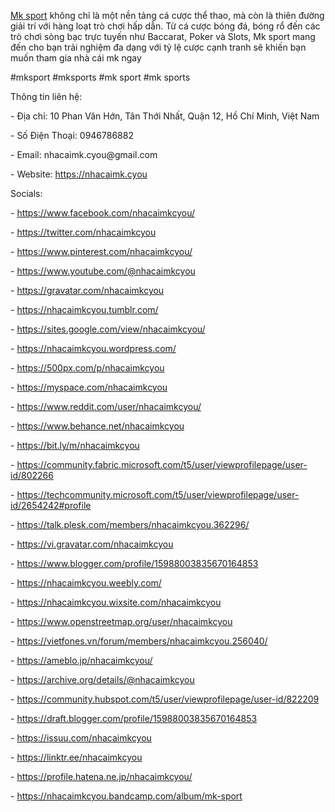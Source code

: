 <p><a href="https://nhacaimk.cyou">Mk sport</a> không chỉ là một nền tảng cá cược thể thao, mà còn là thiên đường giải trí với hàng loạt trò chơi hấp dẫn. Từ cá cược bóng đá, bóng rổ đến các trò chơi sòng bạc trực tuyến như Baccarat, Poker và Slots, Mk sport mang đến cho bạn trải nghiệm đa dạng với tỷ lệ cược cạnh tranh sẽ khiến bạn muốn tham gia nhà cái mk ngay<p>
<p>#mksport #mksports #mk sport #mk sports<p>
<p>Thông tin liên hệ:<p>
<p>- Địa chỉ: 10 Phan Văn Hớn, Tân Thới Nhất, Quận 12, Hồ Chí Minh, Việt Nam<p>
<p>- Số Điện Thoại: 0946786882<p>
<p>- Email: nhacaimk.cyou@gmail.com<p>
<p>- Website: <a href="https://nhacaimk.cyou">https://nhacaimk.cyou</a><p>
<p>Socials:<p>
<p>- <a href="https://www.facebook.com/nhacaimkcyou/">https://www.facebook.com/nhacaimkcyou/</a><p>
<p>- <a href="https://twitter.com/nhacaimkcyou">https://twitter.com/nhacaimkcyou</a><p>
<p>- <a href="https://www.pinterest.com/nhacaimkcyou/">https://www.pinterest.com/nhacaimkcyou/</a><p>
<p>- <a href="https://www.youtube.com/@nhacaimkcyou">https://www.youtube.com/@nhacaimkcyou</a><p>
<p>- <a href="https://gravatar.com/nhacaimkcyou">https://gravatar.com/nhacaimkcyou</a><p>
<p>- <a href="https://nhacaimkcyou.tumblr.com/">https://nhacaimkcyou.tumblr.com/</a><p>
<p>- <a href="https://sites.google.com/view/nhacaimkcyou/">https://sites.google.com/view/nhacaimkcyou/</a><p>
<p>- <a href="https://nhacaimkcyou.wordpress.com/">https://nhacaimkcyou.wordpress.com/</a><p>
<p>- <a href="https://500px.com/p/nhacaimkcyou">https://500px.com/p/nhacaimkcyou</a><p>
<p>- <a href="https://myspace.com/nhacaimkcyou">https://myspace.com/nhacaimkcyou</a><p>
<p>- <a href="https://www.reddit.com/user/nhacaimkcyou/">https://www.reddit.com/user/nhacaimkcyou/</a><p>
<p>- <a href="https://www.behance.net/nhacaimkcyou">https://www.behance.net/nhacaimkcyou</a><p>
<p>- <a href="https://bit.ly/m/nhacaimkcyou">https://bit.ly/m/nhacaimkcyou</a><p>
<p>- <a href="https://community.fabric.microsoft.com/t5/user/viewprofilepage/user-id/802266">https://community.fabric.microsoft.com/t5/user/viewprofilepage/user-id/802266</a><p>
<p>- <a href="https://techcommunity.microsoft.com/t5/user/viewprofilepage/user-id/2654242#profile">https://techcommunity.microsoft.com/t5/user/viewprofilepage/user-id/2654242#profile</a><p>
<p>- <a href="https://talk.plesk.com/members/nhacaimkcyou.362296/">https://talk.plesk.com/members/nhacaimkcyou.362296/</a><p>
<p>- <a href="https://vi.gravatar.com/nhacaimkcyou">https://vi.gravatar.com/nhacaimkcyou</a><p>
<p>- <a href="https://www.blogger.com/profile/15988003835670164853">https://www.blogger.com/profile/15988003835670164853</a><p>
<p>- <a href="https://nhacaimkcyou.weebly.com/">https://nhacaimkcyou.weebly.com/</a><p>
<p>- <a href="https://nhacaimkcyou.wixsite.com/nhacaimkcyou">https://nhacaimkcyou.wixsite.com/nhacaimkcyou</a><p>
<p>- <a href="https://www.openstreetmap.org/user/nhacaimkcyou">https://www.openstreetmap.org/user/nhacaimkcyou</a><p>
<p>- <a href="https://vietfones.vn/forum/members/nhacaimkcyou.256040/">https://vietfones.vn/forum/members/nhacaimkcyou.256040/</a><p>
<p>- <a href="https://ameblo.jp/nhacaimkcyou/">https://ameblo.jp/nhacaimkcyou/</a><p>
<p>- <a href="https://archive.org/details/@nhacaimkcyou">https://archive.org/details/@nhacaimkcyou</a><p>
<p>- <a href="https://community.hubspot.com/t5/user/viewprofilepage/user-id/822209">https://community.hubspot.com/t5/user/viewprofilepage/user-id/822209</a><p>
<p>- <a href="https://draft.blogger.com/profile/15988003835670164853">https://draft.blogger.com/profile/15988003835670164853</a><p>
<p>- <a href="https://issuu.com/nhacaimkcyou">https://issuu.com/nhacaimkcyou</a><p>
<p>- <a href="https://linktr.ee/nhacaimkcyou">https://linktr.ee/nhacaimkcyou</a><p>
<p>- <a href="https://profile.hatena.ne.jp/nhacaimkcyou/">https://profile.hatena.ne.jp/nhacaimkcyou/</a><p>
<p>- <a href="https://nhacaimkcyou.bandcamp.com/album/mk-sport">https://nhacaimkcyou.bandcamp.com/album/mk-sport</a><p>